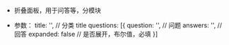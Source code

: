- 折叠面板，用于问答等，分模块

- 参数：
  title: '', // 分类 title
  questions: [{
  question: '', // 问题
  answers: '', // 回答
  expanded: false // 是否展开，布尔值，必填
  }]
